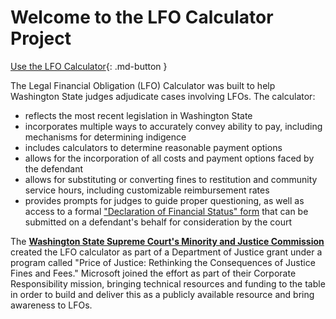 # Welcome to the LFO Calculator Project

[Use the LFO Calculator](https://beta.lfocalculator.org){: .md-button }

The Legal Financial Obligation (LFO) Calculator was built to help Washington State judges adjudicate cases involving LFOs. The calculator:

* reflects the most recent legislation in Washington State
* incorporates multiple ways to accurately convey ability to pay, including mechanisms for determining indigence
* includes calculators to determine reasonable payment options
* allows for the incorporation of all costs and payment options faced by the defendant
* allows for substituting or converting fines to restitution and community service hours, including customizable reimbursement rates
* provides prompts for judges to guide proper questioning, as well as access to a formal ["Declaration of Financial Status" form](https://view.officeapps.live.com/op/view.aspx?src=https%3A%2F%2Fbeta.lfocalculator.org%2Fstatic%2Fmedia%2Ffinancial-status-declaration.26698d35.docx&wdOrigin=BROWSELINK) that can be submitted on a defendant's behalf for consideration by the court

The [**Washington State Supreme Court's Minority and Justice Commission**](https://www.courts.wa.gov/?fa=home.sub&org=mjc) created the LFO calculator as part of a Department of Justice grant under a program called "Price of Justice: Rethinking the Consequences of Justice Fines and Fees." Microsoft joined the effort as part of their Corporate Responsibility mission, bringing technical resources and funding to the table in order to build and deliver this as a publicly available resource and bring awareness to LFOs.
